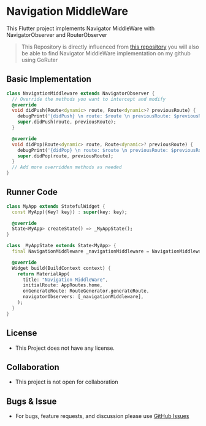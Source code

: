 # Navigation MiddleWare

This Flutter project implements Navigator MiddleWare with NavigatorObserver and RouterObserver

> This Repository is directly influenced from [this repository](https://github.com/payam-zahedi/flutter-route-observer)
> you will also be able to find  Navigator MiddleWare implementation on my github using GoRuter

## Basic Implementation

```dart
class NavigationMiddleware extends NavigatorObserver {
  // Override the methods you want to intercept and modify
  @override
  void didPush(Route<dynamic> route, Route<dynamic>? previousRoute) {
    debugPrint('{didPush} \n route: $route \n previousRoute: $previousRoute');
    super.didPush(route, previousRoute);
  }

  @override
  void didPop(Route<dynamic> route, Route<dynamic>? previousRoute) {
    debugPrint('{didPop} \n route: $route \n previousRoute: $previousRoute');
    super.didPop(route, previousRoute);
  }
  // Add more overridden methods as needed
}
```

## Runner Code

```dart
class MyApp extends StatefulWidget {
  const MyApp({Key? key}) : super(key: key);

  @override
  State<MyApp> createState() => _MyAppState();
}

class _MyAppState extends State<MyApp> {
  final NavigationMiddleware _navigationMiddleware = NavigationMiddleware();

  @override
  Widget build(BuildContext context) {
    return MaterialApp(
      title: "Navigation MiddleWare",
      initialRoute: AppRoutes.home,
      onGenerateRoute: RouteGenerator.generateRoute,
      navigatorObservers: [_navigationMiddleware],
    );
  }
}
```

## License

- This Project does not have any license.

## Collaboration

- This project is not open for collaboration

## Bugs & Issue

- For bugs, feature requests, and discussion please use [GitHub Issues](https://github.com/udit-raj-simform/navigator_middleware/issues)
